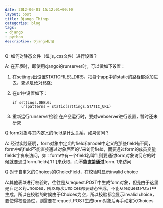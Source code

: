 ```yaml
---
date: 2012-06-01 15:12:01+00:00
layout: post
title: Django Things
categories: blog
tags:
- django
- python
description: Django扎记
---
```


Q: 如何对静态文件（如.js,.css文件）进行设置？

A: 在开发时，即使用django的runserver时，可以做如下设置：

1.	在settings出设置STATICFILES_DIRS，把每个app中的static的路径都添加进去，要求是绝对路径;

2.	在url中设置如下：

		if settings.DEBUG:
			urlpatterns = static(settings.STATIC_URL)

3.	重新运行runserver检验
	在产品运行时，要对webserver进行设置，暂时还未研究



Q:form对象与其内定义的field是什么关系，如果访问？

A: 经过实践证明，form对象中定义的field和model中定义的那些field有不同，form中的field不能直接通过对象后面的‘.’来访问field，而要通过form的成员变量fields字典来访问，如：form中有一个field名叫f1,则要通过form对象访问它的时候就要通过form.fields['f1']来获取，而**不能直接通过**form.f1来访问



Q:对于自定义的Choices的ChoiceField，在校验时显示invalid choice

A:其他表单进行校验时，往往是从request.POST中生成form对象，但是由于这里是自定义的Choices，所以每次Choices都要动态生成，不能从request.POST中生成，所以在校验的时候由于Choices为空，所以校验都会显示invalid choice，要使得校验通过，则需要在request.POST生成form对象后再手动定义Choices


